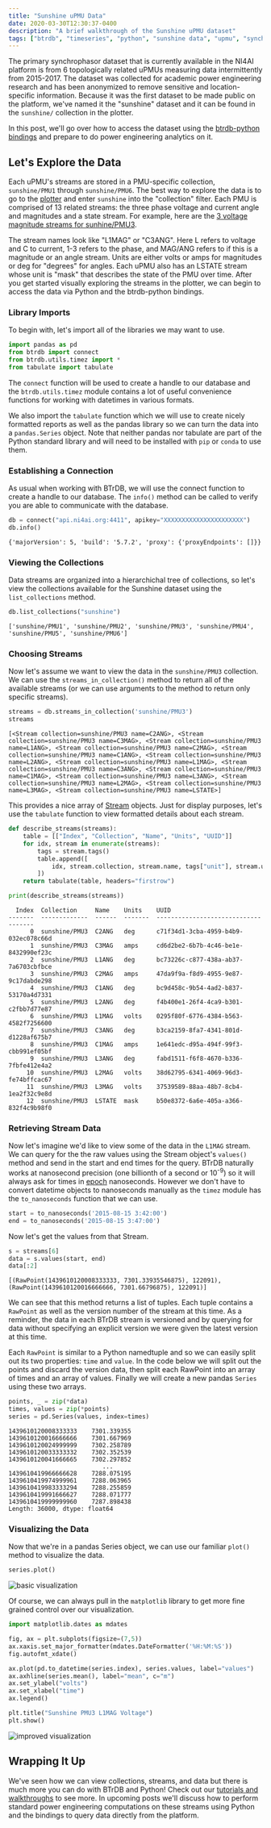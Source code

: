 ```yaml
---
title: "Sunshine uPMU Data"
date: 2020-03-30T12:30:37-0400
description: "A brief walkthrough of the Sunshine uPMU dataset"
tags: ["btrdb", "timeseries", "python", "sunshine data", "upmu", "synchrophasor"]
---
```


The primary synchrophasor dataset that is currently available in the NI4AI platform is from 6 topologically related uPMUs measuring data intermittently from 2015-2017. The dataset was collected for academic power engineering research and has been anonymized to remove sensitive and location-specific information. Because it was the first dataset to be made public on the platform, we've named it the "sunshine" dataset and it can be found in the `sunshine/` collection in the plotter.

In this post, we'll go over how to access the dataset using the [btrdb-python bindings](https://btrdb.readthedocs.io/en/latest/) and prepare to do power engineering analytics on it.

## Let's Explore the Data

Each uPMU's streams are stored in a PMU-specific collection, `sunshine/PMU1` through `sunshine/PMU6`. The best way to explore the data is to go to the [plotter](https://plot.ni4ai.org/) and enter `sunshine` into the "collection" filter. Each PMU is comprised of 13 related streams: the three phase voltage and current angle and magnitudes and a state stream. For example, here are the [3 voltage magnitude streams for sunhine/PMU3](https://plot.ni4ai.org/permalink/PnpvDZpOl).

The stream names look like "L1MAG" or "C3ANG". Here L refers to voltage and C to current, 1-3 refers to the phase, and MAG/ANG refers to if this is a magnitude or an angle stream. Units are either volts or amps for magnitudes or deg for "degrees" for angles. Each uPMU also has an LSTATE stream whose unit is "mask" that describes the state of the PMU over time. After you get started visually exploring the streams in the plotter, we can begin to access the data via Python and the btrdb-python bindings.

### Library Imports

To begin with, let's import all of the libraries we may want to use.

```python
import pandas as pd
from btrdb import connect
from btrdb.utils.timez import *
from tabulate import tabulate
```

The `connect` function will be used to create a handle to our database and the `btrdb.utils.timez` module contains a lot of useful convenience functions for working with datetimes in various formats.

We also import the `tabulate` function which we will use to create nicely formatted reports as well as the pandas library so we can turn the data into a `pandas.Series` object. Note that neither pandas nor tabulate are part of the Python standard library and will need to be installed with `pip` or `conda` to use them.

### Establishing a Connection

As usual when working with BTrDB, we will use the connect function to create a handle to our database.  The `info()` method can be called to verify you are able to communicate with the database.

```python
db = connect("api.ni4ai.org:4411", apikey="XXXXXXXXXXXXXXXXXXXXXX")
db.info()
```

```
{'majorVersion': 5, 'build': '5.7.2', 'proxy': {'proxyEndpoints': []}}
```

### Viewing the Collections

Data streams are organized into a hierarchichal tree of collections, so let's view the collections available for the Sunshine dataset using the `list_collections` method.

```python
db.list_collections("sunshine")
```

```
['sunshine/PMU1', 'sunshine/PMU2', 'sunshine/PMU3', 'sunshine/PMU4', 'sunshine/PMU5', 'sunshine/PMU6']
```

### Choosing Streams

Now let's assume we want to view the data in the `sunshine/PMU3` collection.  We can use the `streams_in_collection()` method to return all of the available streams (or we can use arguments to the method to return only specific streams).

```python
streams = db.streams_in_collection('sunshine/PMU3')
streams
```
```
[<Stream collection=sunshine/PMU3 name=C2ANG>, <Stream collection=sunshine/PMU3 name=C3MAG>, <Stream collection=sunshine/PMU3 name=L1ANG>, <Stream collection=sunshine/PMU3 name=C2MAG>, <Stream collection=sunshine/PMU3 name=C1ANG>, <Stream collection=sunshine/PMU3 name=L2ANG>, <Stream collection=sunshine/PMU3 name=L1MAG>, <Stream collection=sunshine/PMU3 name=C3ANG>, <Stream collection=sunshine/PMU3 name=C1MAG>, <Stream collection=sunshine/PMU3 name=L3ANG>, <Stream collection=sunshine/PMU3 name=L2MAG>, <Stream collection=sunshine/PMU3 name=L3MAG>, <Stream collection=sunshine/PMU3 name=LSTATE>]
```

This provides a nice array of [Stream](https://btrdb.readthedocs.io/en/latest/api/streams.html) objects.  Just for display purposes, let's use the `tabulate` function to view formatted details about each stream.

```python
def describe_streams(streams):
    table = [["Index", "Collection", "Name", "Units", "UUID"]]
    for idx, stream in enumerate(streams):
        tags = stream.tags()
        table.append([
            idx, stream.collection, stream.name, tags["unit"], stream.uuid
        ])
    return tabulate(table, headers="firstrow")

print(describe_streams(streams))
```

```
  Index  Collection     Name    Units    UUID
-------  -------------  ------  -------  ------------------------------------
      0  sunshine/PMU3  C2ANG   deg      c71f34d1-3cba-4959-b4b9-032ec078c66d
      1  sunshine/PMU3  C3MAG   amps     cd6d2be2-6b7b-4c46-be1e-8432990ef23c
      2  sunshine/PMU3  L1ANG   deg      bc73226c-c877-438a-ab37-7a6703cbfbce
      3  sunshine/PMU3  C2MAG   amps     47da9f9a-f8d9-4955-9e87-9c17dabde298
      4  sunshine/PMU3  C1ANG   deg      bc9d458c-9b54-4ad2-b837-53170a4d7331
      5  sunshine/PMU3  L2ANG   deg      f4b400e1-26f4-4ca9-b301-c2fbb7d77e87
      6  sunshine/PMU3  L1MAG   volts    0295f80f-6776-4384-b563-4582f7256600
      7  sunshine/PMU3  C3ANG   deg      b3ca2159-8fa7-4341-801d-d1228af675b7
      8  sunshine/PMU3  C1MAG   amps     1e641edc-d95a-494f-99f3-cbb991ef05bf
      9  sunshine/PMU3  L3ANG   deg      fabd1511-f6f8-4670-b336-7fbfe412e4a2
     10  sunshine/PMU3  L2MAG   volts    38d62795-6341-4069-96d3-fe74bffcac67
     11  sunshine/PMU3  L3MAG   volts    37539589-88aa-48b7-8cb4-1ea2f32c9e8d
     12  sunshine/PMU3  LSTATE  mask     b50e8372-6a6e-405a-a366-832f4c9b98f0
```

### Retrieving Stream Data

Now let's imagine we'd like to view some of the data in the `L1MAG` stream.  We can query for the the raw values using the Stream object's `values()` method and send in the start and end times for the query.  BTrDB naturally works at nanosecond precision (one billionth of a second or 10<sup>-9</sup>) so it will always ask for times in [epoch](https://en.wikipedia.org/wiki/Unix_time) nanoseconds.  However we don't have to convert datetime objects to nanoseconds manually as the `timez` module has the `to_nanoseconds` function that we can use.

```python
start = to_nanoseconds('2015-08-15 3:42:00')
end = to_nanoseconds('2015-08-15 3:47:00')
```

Now let's get the values from that Stream.

```python
s = streams[6]
data = s.values(start, end)
data[:2]
```

```
[(RawPoint(1439610120008333333, 7301.33935546875), 122091), (RawPoint(1439610120016666666, 7301.66796875), 122091)]
```

We can see that this method returns a list of tuples.  Each tuple contains a `RawPoint` as well as the version number of the stream at this time.  As a reminder, the data in each BTrDB stream is versioned and by querying for data without specifying an explicit version we were given the latest version at this time.

Each `RawPoint` is similar to a Python namedtuple and so we can easily split out its two properties: `time` and `value`.  In the code below we will split out the points and discard the version data, then split each RawPoint into an array of times and an array of values.  Finally we will create a new pandas `Series` using these two arrays.

```python
points, _ = zip(*data)
times, values = zip(*points)
series = pd.Series(values, index=times)
```

```
1439610120008333333    7301.339355
1439610120016666666    7301.667969
1439610120024999999    7302.258789
1439610120033333332    7302.352539
1439610120041666665    7302.297852
                          ...
1439610419966666628    7288.075195
1439610419974999961    7288.063965
1439610419983333294    7288.255859
1439610419991666627    7288.071777
1439610419999999960    7287.898438
Length: 36000, dtype: float64
```

### Visualizing the Data

Now that we're in a pandas Series object, we can use our familiar `plot()` method to visualize the data.

```python
series.plot()
```

![basic visualization](/media/post/2020-04-08-sunshine-data/sunshine-plot-1.png)


Of course, we can always pull in the `matplotlib` library to get more fine grained control over our visualization.

```python
import matplotlib.dates as mdates

fig, ax = plt.subplots(figsize=(7,5))
ax.xaxis.set_major_formatter(mdates.DateFormatter('%H:%M:%S'))
fig.autofmt_xdate()

ax.plot(pd.to_datetime(series.index), series.values, label="values")
ax.axhline(series.mean(), label="mean", c="m")
ax.set_ylabel("volts")
ax.set_xlabel("time")
ax.legend()

plt.title("Sunshine PMU3 L1MAG Voltage")
plt.show()
```

![improved visualization](/media/post/2020-04-08-sunshine-data/sunshine-plot-2.png)

## Wrapping It Up

We've seen how we can view collections, streams, and data but there is much more you can do with BTrDB and Python!  Check out our [tutorials and walkthroughs](https://btrdb.readthedocs.io/en/latest/working.html) to see more. In upcoming posts we'll discuss how to perform standard power engineering computations on these streams using Python and the bindings to query data directly from the platform.
